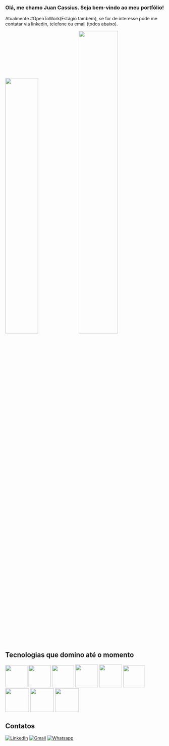 ### Olá, me chamo Juan Cassius. Seja bem-vindo ao meu portfólio!

<p>Atualmente #OpenToWork(Estágio também), se for de interesse pode me contatar via linkedin, telefone ou email (todos abaixo).</p>

<div>
  <img width="45.5%" src="https://github-readme-stats.vercel.app/api?username=juan-cassius&show_icons=true&theme=nightowl">
  <img width="49.5%" src="https://github-readme-stats.vercel.app/api/top-langs/?username=juan-cassius&hide_progress=true&theme=nightowl">
</div>


## Tecnologias que domino até o momento
<div>
  <img height="70px" src="https://cdn.jsdelivr.net/gh/devicons/devicon/icons/html5/html5-original.svg" />
  <img height="70px" src="https://cdn.jsdelivr.net/gh/devicons/devicon/icons/css3/css3-original.svg" />
  <img height="70px" src="https://cdn.jsdelivr.net/gh/devicons/devicon/icons/javascript/javascript-original.svg" />
  <img height="72px" src="https://cdn.jsdelivr.net/gh/devicons/devicon/icons/react/react-original.svg" />
  <img height="72px" src="https://cdn.jsdelivr.net/gh/devicons/devicon/icons/redux/redux-original.svg" />
  <img height="69px"  src="https://cdn.jsdelivr.net/gh/devicons/devicon/icons/jest/jest-plain.svg" />
  <img height="75px" src="https://cdn.jsdelivr.net/gh/devicons/devicon/icons/bootstrap/bootstrap-original.svg" />
  <img height="75px" src="https://cdn.jsdelivr.net/gh/devicons/devicon/icons/sass/sass-original.svg" />
  <img height="75px" src="https://cdn.jsdelivr.net/gh/devicons/devicon/icons/tailwindcss/tailwindcss-plain.svg" />
<!-- Novas ferramentas em breve... -->
</div>

## Contatos

   [![LinkedIn](https://img.shields.io/badge/linkedin-%230077B5.svg?style=for-the-badge&logo=linkedin&logoColor=white)](https://www.linkedin.com/in/juan-cassius/)
   [![Gmail](https://img.shields.io/badge/mail-D14836?style=for-the-badge&logo=gmail&logoColor=white)](mailto:cassjuan@hotmail.com)
   [![Whatsapp](https://img.shields.io/badge/WhatsApp-25D366?style=for-the-badge&logo=whatsapp&logoColor=white)](https://wa.link/9ee6vg)
  




